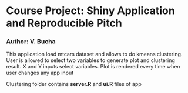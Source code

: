 # Course Project: Shiny Application and Reproducible Pitch

### Author: V. Bucha

This application load mtcars dataset and allows to do kmeans clustering. User is allowed to select two variables to generate plot and clustering result. X and Y inputs select variables. Plot is rendered every time when user changes any app input


Clustering folder contains **server.R** and **ui.R** files of app
